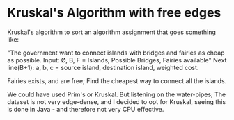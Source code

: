 # Kruskal's Algorithm with free edges

Kruskal's algorithm to sort an algorithm assignment that goes something like:

"The government want to connect islands with bridges and fairies as cheap as possible. Input: Ø, B, F = Islands, Possible Bridges, Fairies available" Next line(B+1): a, b, c = source island, destination island, weighted cost.

Fairies exists, and are free; Find the cheapest way to connect all the islands.

We could have used Prim's or Kruskal. But listening on the water-pipes; The dataset is not very edge-dense, and I decided to opt for Kruskal, seeing this is done in Java - and therefore not very CPU effective.
